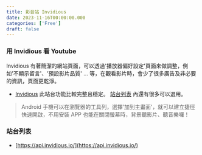 ```yaml
---
title: 影音站 Invidious
date: 2023-11-16T00:00:00.000
categories: ['Free']
draft: false
---
```

### 用 Invidious 看 Youtube
 
Invidious 有著簡潔的網站頁面，可以透過'播放器偏好設定'頁面來做調整，例如'不顯示留言'、'預設影片品質' ... 等，在觀看影片時，會少了很多廣告及非必要的資訊，頁面更乾淨。

- [Invidious](https://inv.nadeko.net/) 此站台功能比較完整且穩定。 [站台列表](https://docs.invidious.io/instances/) 內還有很多可以選用。

> Android 手機可以在瀏覽器的工具列，選擇'加到主畫面'，就可以建立捷徑快速開啟，不用安裝 APP 也能在關閉螢幕時，背景聽影片、聽音樂囉！

### 站台列表

- [https://api.invidious.io/](https://api.invidious.io/)
